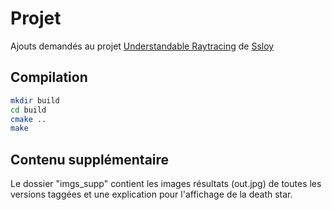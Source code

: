 # Projet
Ajouts demandés au projet [Understandable Raytracing](https://github.com/ssloy/tinyraytracer) de [Ssloy](https://github.com/ssloy) 

## Compilation
```sh
mkdir build
cd build
cmake ..  
make
```

## Contenu supplémentaire 
Le dossier "imgs_supp" contient les images résultats (out.jpg) de toutes les versions taggées et une explication pour l'affichage de la death star.

